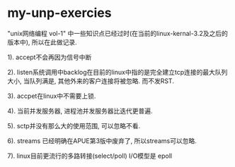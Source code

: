 # my-unp-exercies 


"unix网络编程 vol-1" 中一些知识点已经过时(在当前的linux-kernal-3.2及之后的版本中), 所以在此做记录.

1). accept不会再因为信号中断

2). listen系统调用中backlog在目前的linux中指的是完全建立tcp连接的最大队列大小, 当队列满是, 其他外来的客户连接将被忽略. 而不发RST.

3). accpet在linux中不需要上锁.

4). 当前并发服务器, 进程池并发服务器比迭代更普遍.

5). sctp并没有那么大的使用范围, 可以忽略不看.

6). streams 已经明确在APUE第3版中废弃了, 所以streams可以忽略.

7). linux目前更流行的多路转接(select/poll) I/O模型是 epoll
